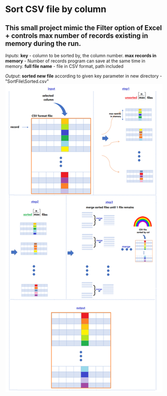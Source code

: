 # Sort CSV file by column

## This small project mimic the Filter option of Excel + controls max number of records existing in memory during the run.

_Inputs_: **key** - column to be sorted by, the column number.
        **max records in memory** - Number of records program can save at the same time in memory.
        **full file name** - file in CSV format, path included
        
_Output_: **sorted new file** according to given key parameter in new directory - "SortFile\Sorted.csv"
<img src="https://github.com/Sahar-Goldman/SortCSVFileByColumn/blob/master/csv_sort.PNG">
